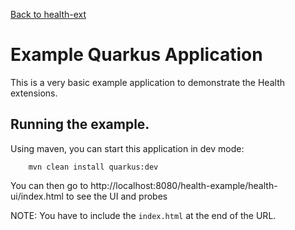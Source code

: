 [Back to health-ext](https://github.com/microprofile-extensions/health-ext/blob/master/README.md)

# Example Quarkus Application

This is a very basic example application to demonstrate the Health extensions.

## Running the example.

Using maven, you can start this application in dev mode:

    
```
    mvn clean install quarkus:dev
```

You can then go to http://localhost:8080/health-example/health-ui/index.html to see the UI and probes

NOTE: You have to include the `index.html` at the end of the URL.
